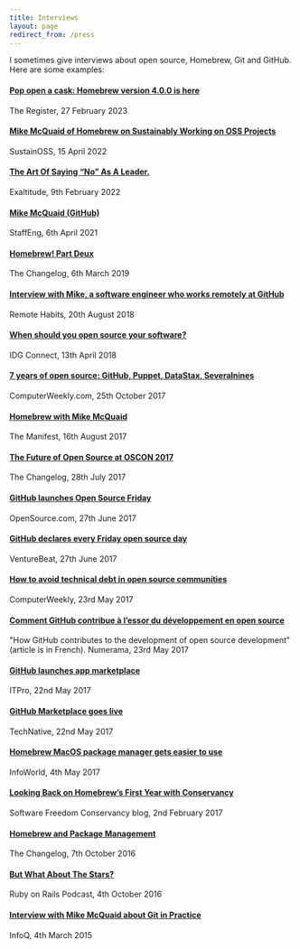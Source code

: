 ```yaml
---
title: Interviews
layout: page
redirect_from: /press
---
```

I sometimes give interviews about open source, Homebrew, Git and GitHub. Here are some examples:

#### [Pop open a cask: Homebrew version 4.0.0 is here](https://www.theregister.com/2023/02/27/homebrew_version_4_is_here/)

The Register, 27 February 2023

#### [Mike McQuaid of Homebrew on Sustainably Working on OSS Projects](https://podcast.sustainoss.org/117)

SustainOSS, 15 April 2022

#### [The Art Of Saying “No” As A Leader.](https://www.exaltitude.io/blogs/the-art-of-saying-no-as-a-leader)

Exaltitude, 9th February 2022

#### [Mike McQuaid (GitHub)](https://podcast.staffeng.com/1687069/8247672-mike-mcquaid-github)

StaffEng, 6th April 2021

#### [Homebrew! Part Deux](https://changelog.com/podcast/337)

The Changelog, 6th March 2019

#### [Interview with Mike, a software engineer who works remotely at GitHub](https://remotehabits.com/interview/interview-with-mike-a-software-engineer-who-works-remotely-at-github/)

Remote Habits, 20th August 2018

#### [When should you open source your software?](https://www.idgconnect.com/article/3579444/when-should-you-open-source-your-software.html)

IDG Connect, 13th April 2018

#### [7 years of open source: GitHub, Puppet, DataStax, Severalnines](http://www.computerweekly.com/blog/Open-Source-Insider/7-years-of-open-source-GitHub-Puppet)

ComputerWeekly.com, 25th October 2017

#### [Homebrew with Mike McQuaid](https://web.archive.org/web/20200909040104/https://manifest.fm/1)

The Manifest, 16th August 2017

#### [The Future of Open Source at OSCON 2017](https://changelog.com/podcast/259)

The Changelog, 28th July 2017

#### [GitHub launches Open Source Friday](https://venturebeat.com/2017/06/27/github-says-fridays-are-for-open-source-work/)

OpenSource.com, 27th June 2017

#### [GitHub declares every Friday open source day](https://venturebeat.com/2017/06/27/github-says-fridays-are-for-open-source-work/)

VentureBeat, 27th June 2017

#### [How to avoid technical debt in open source communities](http://www.computerweekly.com/news/450419369/How-to-avoid-technical-debt-in-open-source-communities)

ComputerWeekly, 23rd May 2017

#### [Comment GitHub contribue à l’essor du développement en open source](https://www.numerama.com/tech/260469-comment-github-contribue-a-lessor-du-developpement-en-open-source.html)

"How GitHub contributes to the development of open source development" (article is in French). Numerama,  23rd May 2017

#### [GitHub launches app marketplace](http://www.itpro.co.uk/desktop-software/28699/github-launches-app-marketplace)

ITPro, 22nd May 2017

#### [GitHub Marketplace goes live](https://www.technative.io/github-marketplace-goes-live/)

TechNative, 22nd May 2017

#### [Homebrew MacOS package manager gets easier to use](https://www.infoworld.com/article/3194236/development-tools/homebrew-macos-package-manager-gets-easier-to-use.html)

InfoWorld, 4th May 2017

#### [Looking Back on Homebrew’s First Year with Conservancy](https://sfconservancy.org/blog/2017/feb/02/homebrew-year-in-review/)

Software Freedom Conservancy blog, 2nd February 2017

#### [Homebrew and Package Management](https://changelog.com/podcast/223)

The Changelog, 7th October 2016

#### [But What About The Stars?](https://web.archive.org/web/20210511225548/https://5by5.tv/rubyonrails/221)

Ruby on Rails Podcast, 4th October 2016

#### [Interview with Mike McQuaid about Git in Practice](https://www.infoq.com/articles/interview-Mike-McQuaid-git-practice)

InfoQ, 4th March 2015
